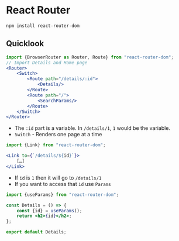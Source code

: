 # React Router

`npm install react-router-dom`

## Quicklook

```jsx
import {BrowserRouter as Router, Route} from "react-router-dom";
// Import Details and Home page
<Router>
    <Switch>
        <Route path="/details/:id">
            <Details/>
        </Route>
        <Route path="/">
            <SearchParams/>
        </Route>
    </Switch>
</Router>
```

- The `:id` part is a variable. In `/details/1`, `1` would be the variable.
- `Switch` - Renders one page at a time

```jsx
import {Link} from "react-router-dom";

<Link to={`/details/${id}`}>
    […]
</Link>
```

- If `id` is `1` then it will go to `/details/1`
- If you want to access that `id` use `Params`

```jsx
import {useParams} from "react-router-dom";

const Details = () => {
    const {id} = useParams();
    return <h2>{id}</h2>;
};

export default Details;
```